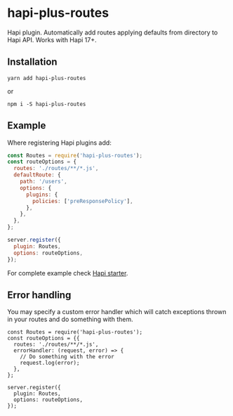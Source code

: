 hapi-plus-routes
================

Hapi plugin. Automatically add routes applying defaults from directory to Hapi API. 
Works with Hapi 17+.

Installation
------------

    yarn add hapi-plus-routes
    
or    

    npm i -S hapi-plus-routes

Example
-------
Where registering Hapi plugins add:

```js
const Routes = require('hapi-plus-routes');
const routeOptions = {
  routes: './routes/**/*.js',
  defaultRoute: {
    path: '/users',
    options: {
      plugins: {
        policies: ['preResponsePolicy'],
      },
    },
  },
};

server.register({
  plugin: Routes,
  options: routeOptions,
});
```

For complete example check [Hapi starter](https://github.com/Devtailor/hapi-starter).

Error handling
----------------------
You may specify a custom error handler which will catch exceptions thrown in your routes and do something with them.

```
const Routes = require('hapi-plus-routes');
const routeOptions = {{
  routes: './routes/**/*.js',
  errorHandler: (request, error) => {
    // Do something with the error
    request.log(error);
  },
};

server.register({
  plugin: Routes,
  options: routeOptions,
});
```